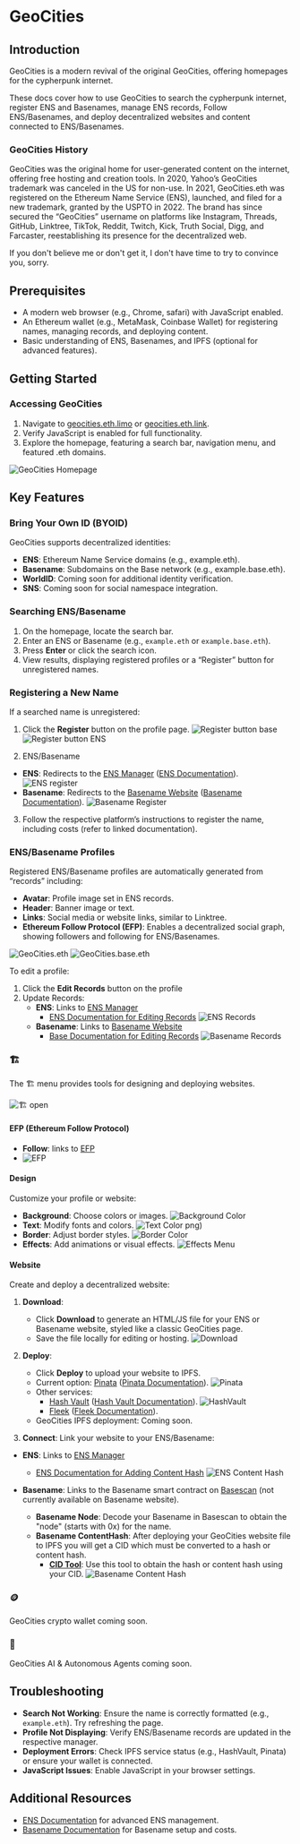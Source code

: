 # GeoCities

## Introduction

GeoCities is a modern revival of the original GeoCities, offering homepages for the cypherpunk internet. 

These docs cover how to use GeoCities to search the cypherpunk internet, register ENS and Basenames, manage ENS records, Follow ENS/Basenames, and deploy decentralized websites and content connected to ENS/Basenames.

### GeoCities History

GeoCities was the original home for user-generated content on the internet, offering free hosting and creation tools. In 2020, Yahoo’s GeoCities trademark was canceled in the US for non-use. In 2021, GeoCities.eth was registered on the Ethereum Name Service (ENS), launched, and filed for a new trademark, granted by the USPTO in 2022. The brand has since secured the “GeoCities” username on platforms like Instagram, Threads, GitHub, Linktree, TikTok, Reddit, Twitch, Kick, Truth Social, Digg, and Farcaster, reestablishing its presence for the decentralized web.

If you don't believe me or don't get it, I don't have time to try to convince you, sorry. 

## Prerequisites

- A modern web browser (e.g., Chrome, safari) with JavaScript enabled.
- An Ethereum wallet (e.g., MetaMask, Coinbase Wallet) for registering names, managing records, and deploying content.
- Basic understanding of ENS, Basenames, and IPFS (optional for advanced features).

## Getting Started

### Accessing GeoCities

1. Navigate to [geocities.eth.limo](http://geocities.eth.limo) or [geocities.eth.link](http://geocities.eth.link).
2. Verify JavaScript is enabled for full functionality.
3. Explore the homepage, featuring a search bar, navigation menu, and featured .eth domains.

![GeoCities Homepage](https://raw.githubusercontent.com/GeoCities/app/refs/heads/main/assets/screenshots/IMG_1314.png)

## Key Features

### Bring Your Own ID (BYOID)

GeoCities supports decentralized identities:

- **ENS**: Ethereum Name Service domains (e.g., example.eth).
- **Basename**: Subdomains on the Base network (e.g., example.base.eth).
- **WorldID**: Coming soon for additional identity verification.
- **SNS**: Coming soon for social namespace integration.

### Searching ENS/Basename

1. On the homepage, locate the search bar.
2. Enter an ENS or Basename (e.g., `example.eth` or `example.base.eth`).
3. Press **Enter** or click the search icon.
4. View results, displaying registered profiles or a “Register” button for unregistered names.

### Registering a New Name

If a searched name is unregistered:

1. Click the **Register** button on the profile page.
![Register button base](https://raw.githubusercontent.com/GeoCities/app/refs/heads/main/assets/screenshots/IMG_1348.png)
![Register button ENS](https://raw.githubusercontent.com/GeoCities/app/refs/heads/main/assets/screenshots/IMG_1350.png)

2. ENS/Basename
 - **ENS**: Redirects to the [ENS Manager](https://app.ens.domains) ([ENS Documentation](https://docs.ens.domains)).
![ENS register](https://raw.githubusercontent.com/GeoCities/app/refs/heads/main/assets/screenshots/IMG_1349.png)
  - **Basename**: Redirects to the [Basename Website](https://www.base.org/names) ([Basename Documentation](https://docs.base.org)).
![Basename Register](https://raw.githubusercontent.com/GeoCities/app/refs/heads/main/assets/screenshots/IMG_1351.png)
3. Follow the respective platform’s instructions to register the name, including costs (refer to linked documentation).

### ENS/Basename Profiles

Registered ENS/Basename profiles are automatically generated from “records” including:

- **Avatar**: Profile image set in ENS records.
- **Header**: Banner image or text.
- **Links**: Social media or website links, similar to Linktree.
- **Ethereum Follow Protocol (EFP)**: Enables a decentralized social graph, showing followers and following for ENS/Basenames.

![GeoCities.eth](https://raw.githubusercontent.com/GeoCities/app/refs/heads/main/assets/screenshots/IMG_1359.png)
![GeoCities.base.eth](https://raw.githubusercontent.com/GeoCities/app/refs/heads/main/assets/screenshots/IMG_1360.png)


To edit a profile:

1. Click the **Edit Records** button on the profile
2. Update Records:
   - **ENS**: Links to [ENS Manager](https://app.ens.domains)
     - [ENS Documentation for Editing Records](https://docs.ens.domains/v3/user-guides/manage-records)
![ENS Records](https://raw.githubusercontent.com/GeoCities/app/refs/heads/main/assets/screenshots/IMG_1369.png)
   - **Basename**: Links to [Basename Website](https://www.base.org/names)
     - [Base Documentation for Editing Records](https://docs.base.org)
![Basename Records](https://raw.githubusercontent.com/GeoCities/app/refs/heads/main/assets/screenshots/IMG_1343.jpeg)

### 🏗️ 

The 🏗️ menu provides tools for designing and deploying websites.

![🏗️ open](https://raw.githubusercontent.com/GeoCities/app/refs/heads/main/assets/screenshots/IMG_1363.png)

#### EFP (Ethereum Follow Protocol)

- **Follow**: links to [EFP](https://docs.efp.app/intro/)
- ![EFP](https://raw.githubusercontent.com/GeoCities/app/refs/heads/main/assets/screenshots/IMG_1362.png)

#### Design

Customize your profile or website:

- **Background**: Choose colors or images.
![Background Color](https://raw.githubusercontent.com/GeoCities/app/refs/heads/main/assets/screenshots/IMG_1364.png)
- **Text**: Modify fonts and colors.
![Text Color](https://raw.githubusercontent.com/GeoCities/app/refs/heads/main/assets/screenshots/IMG_1365.png)
png)
- **Border**: Adjust border styles.
![Border Color](https://raw.githubusercontent.com/GeoCities/app/refs/heads/main/assets/screenshots/IMG_1366.png)
- **Effects**: Add animations or visual effects.
![Effects Menu](https://raw.githubusercontent.com/GeoCities/app/refs/heads/main/assets/screenshots/IMG_1367.png)

#### Website

Create and deploy a decentralized website:

1. **Download**:
   - Click **Download** to generate an HTML/JS file for your ENS or Basename website, styled like a classic GeoCities page.
   - Save the file locally for editing or hosting.
![Download](https://raw.githubusercontent.com/GeoCities/app/refs/heads/main/assets/screenshots/IMG_1368.png)
2. **Deploy**:
   - Click **Deploy** to upload your website to IPFS.
   - Current option: [Pinata](https://www.pinata.cloud) ([Pinata Documentation](https://docs.pinata.cloud)).
![Pinata](https://raw.githubusercontent.com/GeoCities/app/refs/heads/main/assets/screenshots/IMG_1355.png)
   - Other services:
     - [Hash Vault](https://hashvault.xyz) ([Hash Vault Documentation](https://hashvault.xyz)).
![HashVault](https://raw.githubusercontent.com/GeoCities/app/refs/heads/main/assets/screenshots/IMG_1354.png)
     - [Fleek](https://fleek.co) ([Fleek Documentation](https://docs.fleek.co)).
   - GeoCities IPFS deployment: Coming soon.

3. **Connect**:
Link your website to your ENS/Basename:

- **ENS**: Links to [ENS Manager](https://app.ens.domains)
  - [ENS Documentation for Adding Content Hash](https://docs.ens.domains/v3/user-guides/add-content-hash)
![ENS Content Hash](https://raw.githubusercontent.com/GeoCities/app/refs/heads/main/assets/screenshots/IMG_1369.png)

- **Basename**: Links to the Basename smart contract on [Basescan](https://basescan.org/address/0xc6d566a56a1aff6508b41f6c90ff131615583bcd#writeContract#F13) (not currently available on Basename website).
  - **Basename Node**: Decode your Basename in Basescan to obtain the "node" (starts with 0x) for the name.
  - **Basename ContentHash**: After deploying your GeoCities website file to IPFS you will get a CID which must be converted to a hash or content hash.
    - **[CID Tool](https://adraffy.github.io/cid.js/test/demo.html)**: Use this tool to obtain the hash or content hash using your CID.
![Basename Content Hash](https://raw.githubusercontent.com/GeoCities/app/refs/heads/main/assets/screenshots/IMG_1371.png)

### 🪙
GeoCities crypto wallet coming soon.

### 🤖
GeoCities AI & Autonomous Agents coming soon.

## Troubleshooting

- **Search Not Working**: Ensure the name is correctly formatted (e.g., `example.eth`). Try refreshing the page.
- **Profile Not Displaying**: Verify ENS/Basename records are updated in the respective manager.
- **Deployment Errors**: Check IPFS service status (e.g., HashVault, Pinata) or ensure your wallet is connected.
- **JavaScript Issues**: Enable JavaScript in your browser settings.

## Additional Resources

- [ENS Documentation](https://docs.ens.domains) for advanced ENS management.
- [Basename Documentation](https://docs.base.org) for Basename setup and costs.
